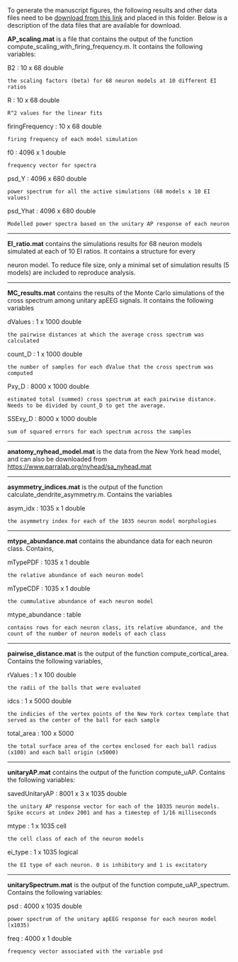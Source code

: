 To generate the manuscript figures, the following results and other data files need to be <a href="https://drive.google.com/uc?export=download&id=1Ek9COzFk_wjMBEZs1V88iNplqI2bCBFh">download from this link</a> and placed in this folder. Below is a description of the data files that are available for download.


**AP_scaling.mat** is a file that contains the output of the function compute_scaling_with_firing_frequency.m. It contains the following variables:

B2 : 10 x 68 double

    the scaling factors (beta) for 68 neuron models at 10 different EI ratios

R : 10 x 68 double

    R^2 values for the linear fits

firingFrequency : 10 x 68 double

    firing frequency of each model simulation

f0 : 4096 x 1 double

    frequency vector for spectra

psd_Y : 4096 x 680 double

    power spectrum for all the active simulations (68 models x 10 EI values)

psd_Yhat : 4096 x 680 double

    Modelled power spectra based on the unitary AP response of each neuron

---
**EI_ratio.mat** contains the simulations results for 68 neuron models simulated at each of 10 EI ratios. It contains a structure for every

neuron model. To reduce file size, only a minimal set of simulation results (5 models) are included to reproduce analysis.

---
**MC_results.mat** contains the results of the Monte Carlo simulations of the cross spectrum among unitary apEEG signals. It contains the following variables

dValues : 1 x 1000 double

    the pairwise distances at which the average cross spectrum was calculated

count_D : 1 x 1000 double

    the number of samples for each dValue that the cross spectrum was computed

Pxy_D : 8000 x 1000 double

    estimated total (summed) cross spectrum at each pairwise distance. Needs to be divided by count_D to get the average.

SSExy_D : 8000 x 1000 double

    sum of squared errors for each spectrum across the samples

---
**anatomy_nyhead_model.mat** is the data from the New York head model, and can also be downloaded from https://www.parralab.org/nyhead/sa_nyhead.mat

---
**asymmetry_indices.mat** is the output of the function calculate_dendrite_asymmetry.m. Contains the variables

asym_idx : 1035 x 1 double

    the asymmetry index for each of the 1035 neuron model morphologies

---
**mtype_abundance.mat** contains the abundance data for each neuron class. Contains,

mTypePDF : 1035 x 1 double

    the relative abundance of each neuron model

mTypeCDF : 1035 x 1 double

    the cummulative abundance of each neuron model

mtype_abundance : table

    contains rows for each neuron class, its relative abundance, and the count of the number of neuron models of each class

---
**pairwise_distance.mat** is the output of the function compute_cortical_area. Contains the following variables,

rValues : 1 x 100 double

    the radii of the balls that were evaluated

idcs : 1 x 5000 double

    the indicies of the vertex points of the New York cortex template that served as the center of the ball for each sample

total_area : 100 x 5000

    the total surface area of the cortex enclosed for each ball radius (x100) and each ball origin (x5000)

---
**unitaryAP.mat** contains the output of the function compute_uAP. Contains the following variables:

savedUnitaryAP : 8001 x 3 x 1035 double

    the unitary AP response vector for each of the 10335 neuron models. Spike occurs at index 2001 and has a timestep of 1/16 milliseconds

mtype : 1 x 1035 cell

    the cell class of each of the neuron models

ei_type : 1 x 1035 logical

    the EI type of each neuron. 0 is inhibitory and 1 is excitatory

---
**unitarySpectrum.mat** is the output of the function compute_uAP_spectrum. Contains the following variables:

psd : 4000 x 1035 double

    power spectrum of the unitary apEEG response for each neuron model (x1035)

freq : 4000 x 1 double

    frequency vector associated with the variable psd



